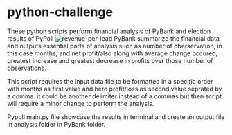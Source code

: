 # python-challenge
These python scripts perform financial analysis of PyBank and election results of PyPoll
![revenue-per-lead](https://github.com/s0uravk/python-challenge/assets/144293972/25166afc-a047-4041-82de-2b1f8fe597ec)
PyBank summarize the financial data and outputs essential parts of analysis such as number of oberservation, in this case months, and net profit/also along with average change occured, greatest increase and greatest decrease in profits over those number of observations.

This script requires the input data file to be formatted in a specific order with months as first value and here profit/loss as second value seprated by a comma. it could be another delimiter instead of a commas but then script will require a minor change to perform the analysis.

Pypoll main.py file showcase the results in terminal and create an output file in analysis folder in PyBank folder.
